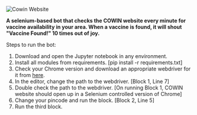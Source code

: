 ![Cowin Website](https://www.91-cdn.com/hub/wp-content/uploads/2021/04/Covid-vaccine-registration.png)

**A selenium-based bot that checks the COWIN website every minute for vaccine availability in your area. When a vaccine is found, it will shout &quot;Vaccine Found!&quot; 10 times out of joy.**

Steps to run the bot:

1. Download and open the Jupyter notebook in any environment.
2. Install all modules from requirements. [pip install -r requirements.txt]
3. Check your Chrome version and download an appropriate webdriver for it from [here](https://chromedriver.chromium.org/downloads).
4. In the editor, change the path to the webdriver. [Block 1, Line 7]
5. Double check the path to the webdriver. [On running Block 1, COWIN website should open up in a Selenium controlled version of Chrome]
6. Change your pincode and run the block. [Block 2, Line 5]
7. Run the third block.
